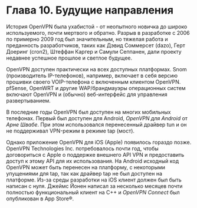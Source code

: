 # Глава 10. Будущие направления

История OpenVPN была ухабистой - от неопытного новичка до широко используемого, почти мертвого и обратно. Разрыв в разработке с 2006 по примерно 2009 год был значительным, но тяжелая работа и преданность разработчиков, таких как Дэвид Соммерсет (dazo), Герт Доеринг (cron2), Штеффан Каргер и Самули Сеппанен, дали проекту недавнее успешное прошлое и светлое будущее.

OpenVPN доступен практически на всех доступных платформах. Snom (производитель IP-телефонов), например, включает в себя версию прошивки своего VOIP-телефона с включенным клиентом OpenVPN. pfSense, OpenWRT и другие  WAP/брандмауэры операционных систем включают OpenVPN и (обычно) веб-интерфейс для управления развертыванием.

В последние годы OpenVPN был доступен на многих мобильных телефонах. Первый был доступен для Android, _OpenVPN для Android_ от _Арне Швабе_. При этом использовался перенесенный драйвер tun и он не поддерживал VPN-режим в режиме tap (мост).

Однако приложение OpenVPN для iOS (Apple) появилось гораздо позже. OpenVPN Technologies Inc. потребовалось почти год, чтобы договориться с Apple о поддержке внешнего API VPN и предоставить доступ к этому API для их использования. На Android исходный код OpenVPN может быть перенесен на платформу, с некоторыми упущениями для tap, так как драйвер tap не был доступен на платформе. Из-за среды разработки на iOS клиент должен был быть написан с нуля. Джеймс Йонен написал за несколько месяцев почти полностью функциональный клиент на C++ и _OpenVPN Connect_ был опубликован в App Store®.
